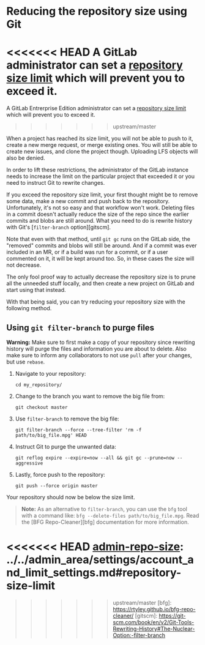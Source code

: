 # Reducing the repository size using Git

<<<<<<< HEAD
A GitLab administrator can set a [repository size limit][admin-repo-size] which
will prevent you to exceed it.
=======
A GitLab Entrerprise Edition administrator can set a [repository size limit][admin-repo-size]
which will prevent you to exceed it.
>>>>>>> upstream/master

When a project has reached its size limit, you will not be able to push to it,
create a new merge request, or merge existing ones. You will still be able to
create new issues, and clone the project though. Uploading LFS objects will
also be denied.

In order to lift these restrictions, the administrator of the GitLab instance
needs to increase the limit on the particular project that exceeded it or you
need to instruct Git to rewrite changes.

If you exceed the repository size limit, your first thought might be to remove
some data, make a new commit and push back to the repository. Unfortunately,
it's not so easy and that workflow won't work. Deleting files in a commit doesn't
actually reduce the size of the repo since the earlier commits and blobs are
still around. What you need to do is rewrite history with Git's
[`filter-branch` option][gitscm].

Note that even with that method, until `git gc` runs on the GitLab side, the
"removed" commits and blobs will still be around. And if a commit was ever
included in an MR, or if a build was run for a commit, or if a user commented
on it, it will be kept around too. So, in these cases the size will not decrease.

The only fool proof way to actually decrease the repository size is to prune all
the unneeded stuff locally, and then create a new project on GitLab and start
using that instead.

With that being said, you can try reducing your repository size with the
following method.

## Using `git filter-branch` to purge files

>
**Warning:**
Make sure to first make a copy of your repository since rewriting history will
purge the files and information you are about to delete. Also make sure to
inform any collaborators to not use `pull` after your changes, but use `rebase`.

1. Navigate to your repository:

    ```
    cd my_repository/
    ```

1. Change to the branch you want to remove the big file from:

    ```
    git checkout master
    ```

1. Use `filter-branch` to remove the big file:

    ```
    git filter-branch --force --tree-filter 'rm -f path/to/big_file.mpg' HEAD
    ```

1. Instruct Git to purge the unwanted data:

    ```
    git reflog expire --expire=now --all && git gc --prune=now --aggressive
    ```

1. Lastly, force push to the repository:

    ```
    git push --force origin master
    ```

Your repository should now be below the size limit.

>**Note:**
As an alternative to `filter-branch`, you can use the `bfg` tool with a
command like: `bfg --delete-files path/to/big_file.mpg`. Read the
[BFG Repo-Cleaner][bfg] documentation for more information.

<<<<<<< HEAD
[admin-repo-size]: ../../admin_area/settings/account_and_limit_settings.md#repository-size-limit
=======
[admin-repo-size]: https://docs.gitlab.com/ee/user/admin_area/settings/account_and_limit_settings.html#repository-size-limit
>>>>>>> upstream/master
[bfg]: https://rtyley.github.io/bfg-repo-cleaner/
[gitscm]: https://git-scm.com/book/en/v2/Git-Tools-Rewriting-History#The-Nuclear-Option:-filter-branch
